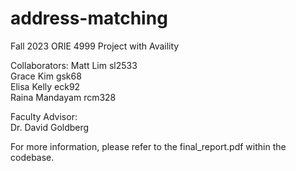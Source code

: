 # address-matching

Fall 2023 ORIE 4999 Project with Availity

Collaborators:
Matt Lim sl2533  
Grace Kim gsk68  
Elisa Kelly eck92  
Raina Mandayam rcm328

Faculty Advisor:  
Dr. David Goldberg

For more information, please refer to the final_report.pdf within the codebase.
